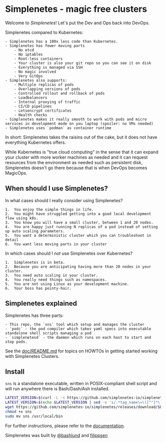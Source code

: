 # Simplenetes - magic free clusters

Welcome to _Simplenetes_! Let's put the Dev and Ops back into DevOps.

Simplenetes compared to Kubernetes:

    - Simplenetes has a 100x less code than Kubernetes.
    - Simplenetes has fewer moving parts
        - No etcd
        - No iptables
        - Root-less containers
        - Your cluster is also your git repo so you can see it on disk
        - Everything is managed via SSH
        - No magic involved
        - Very GitOps
    - Simplenetes also supports:
        - Multiple replicas of pods
        - Overlapping versions of pods
        - Controlled rollout and rollback of pods
        - Loadbalancers
        - Internal proxying of traffic
        - CI/CD pipelines
        - Letsencrypt certificates
        - Health checks
    - Simplenetes makes it really smooth to work with pods and micro services in development mode on you laptop (spoiler: no VMs needed)
    - Simplenetes uses `podman` as container runtime


In short: Simplenetes takes the raisins out of the cake, but it does not have everything Kubernetes offers.

While Kubernetes is "true cloud computing" in the sense that it can expand your cluster with more worker machines as needed and it can request resources from the environment as needed such as persistent disk, Simplenetes doesn't go there because that is when DevOps becomes MagicOps.


## When should I use Simplenetes?

In what cases should I really consider using Simplenetes?

    1.  You enjoy the simple things in life.
    2.  You might have struggled getting into a good local development flow using k8s.
    3.  You know you will have a small cluster, between 1 and 20 nodes.
    4.  You are happy just running N replicas of a pod instead of setting up auto scaling parameters.
    5.  You want a deterministic cluster which you can troubleshoot in detail
    6.  You want less moving parts in your cluster

In which cases should I *not* use Simplenetes over Kubernetes?

    1.  Simplenetes is in beta.
    2.  Because you are anticipating having more than 20 nodes in your cluster.
    3.  You need auto scaling in your cluster.
    4.  You really need things such as namespaces.
    5.  You are not using Linux as your development machine.
    6.  Your boss has pointy-hair.


## Simplenetes explained

Simplenetes has three parts:

    - This repo, the `sns` tool which setup and manages the cluster
    - `podc` - the pod compiler which takes yaml specs into executable standalone shell scripts managing a pod
    - `simplenetesd` - the daemon which runs on each host to start and stop pods.

See the [doc/README.md](doc/README.md) for topics on HOWTOs in getting started working with Simplenetes Clusters.


## Install
`sns` is a standalone executable, written in POSIX-compliant shell script and will run anywhere there is Bash/Dash/Ash installed.

```sh
LATEST_VERSION=$(curl -L -s https://github.com/simplenetes-io/simplenetes/releases/latest)
LATEST_VERSION=$(echo $LATEST_VERSION | sed -e 's/.*tag_name\=\([^"]*\)\&.*/\1/')
wget https://github.com/simplenetes-io/simplenetes/releases/download/$LATEST_VERSION/sns
chmod +x sns
sudo mv sns /usr/local/bin
```

For further instructions, please refer to the [documentation](https://github.com/simplenetes-io/simplenetes/blob/master/doc/INSTALLING.md).


Simplenetes was built by [@bashlund](https://twitter.com/bashlund) and [filippsen](https://twitter.com/mikediniz)
